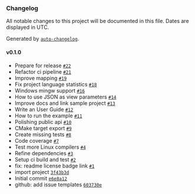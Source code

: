 ### Changelog

All notable changes to this project will be documented in this file. Dates are displayed in UTC.

Generated by [`auto-changelog`](https://github.com/CookPete/auto-changelog).

#### v0.1.0

- Prepare for release [`#22`](https://github.com/tmehnert/complate-cpp/pull/22)
- Refactor ci pipeline [`#21`](https://github.com/tmehnert/complate-cpp/pull/21)
- Improve mapping [`#19`](https://github.com/tmehnert/complate-cpp/pull/19)
- Fix project language statistics [`#18`](https://github.com/tmehnert/complate-cpp/pull/18)
- Windows mingw support [`#16`](https://github.com/tmehnert/complate-cpp/pull/16)
- How to use JSON as view parameters [`#14`](https://github.com/tmehnert/complate-cpp/pull/14)
- Improve docs and link sample project [`#13`](https://github.com/tmehnert/complate-cpp/pull/13)
- Write an User Guide [`#12`](https://github.com/tmehnert/complate-cpp/pull/12)
- How to run the example [`#11`](https://github.com/tmehnert/complate-cpp/pull/11)
- Polishing public api [`#10`](https://github.com/tmehnert/complate-cpp/pull/10)
- CMake target export [`#9`](https://github.com/tmehnert/complate-cpp/pull/9)
- Create missing tests [`#8`](https://github.com/tmehnert/complate-cpp/pull/8)
- Code coverage [`#7`](https://github.com/tmehnert/complate-cpp/pull/7)
- Test more Linux compilers [`#4`](https://github.com/tmehnert/complate-cpp/pull/4)
- Refine dependencies [`#3`](https://github.com/tmehnert/complate-cpp/pull/3)
- Setup ci build and test [`#2`](https://github.com/tmehnert/complate-cpp/pull/2)
- fix: readme license badge link [`#1`](https://github.com/tmehnert/complate-cpp/pull/1)
- import project [`3f43b3d`](https://github.com/tmehnert/complate-cpp/commit/3f43b3db153626b8cdb5f8fe80af7cfca3f4fc26)
- Initial commit [`e6e8a12`](https://github.com/tmehnert/complate-cpp/commit/e6e8a1294387c6b555d69b5c5fef282b0a735ed4)
- github: add issue templates [`603730e`](https://github.com/tmehnert/complate-cpp/commit/603730e158402746e10d91d35af51dd263a5b1a2)

